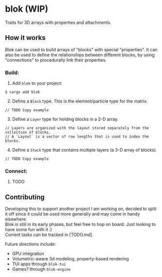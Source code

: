 
# blok (WIP)
Traits for 3D arrays with properties and attachments.

## How it works
Blok can be used to build arrays of "blocks" with special "properties".
It can also be used to define the relationships between different blocks,
by using "connections" to procedurally link their properties.

### Build:
1. Add `blok` to your project:
```
$ cargo add blok
```
2. Define a `Block` type. This is the element/particle type for the matrix.
```
// TODO Copy example
```
3. Define a `Layer` type for holding blocks in a 2-D array.
```
// Layers are organized with the layout stored separately from the collection of blocks.
// A `Layout` is a vector of row lengths that is used to index the blocks.
```
4. Define a `Stack` type that contains multiple layers (a 3-D array of blocks).
```
// TODO Copy example
```

### Connect:
1. TODO

## Contributing
Developing this to support another project I am working on, decided to split it off
since it could be used more generally and may come in handy elsewhere. <br>
Blok is still in its early phases, but feel free to hop on board.
Just looking to have some fun with it :) <br>
Current tasks can be tracked in [TODO.md]. <br>

Future directions include:
- GPU integration
- Volumetric-aware 3d modeling, property-based rendering
- TUI apps through `blok-tui`
- Games? through `blok-engine`
